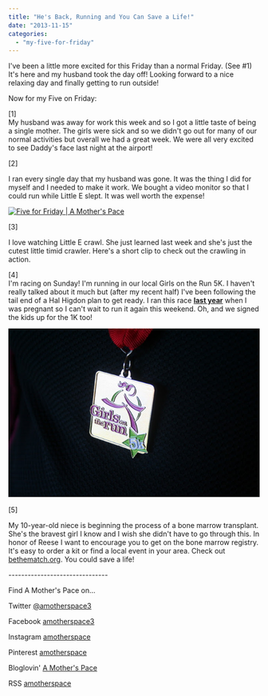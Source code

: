 ```yaml
---
title: "He's Back, Running and You Can Save a Life!"
date: "2013-11-15"
categories: 
  - "my-five-for-friday"
---
```


I've been a little more excited for this Friday than a normal Friday. (See #1) It's here and my husband took the day off! Looking forward to a nice relaxing day and finally getting to run outside!  
  
Now for my Five on Friday:  
  
\[1\]  
My husband was away for work this week and so I got a little taste of being a single mother. The girls were sick and so we didn't go out for many of our normal activities but overall we had a great week. We were all very excited to see Daddy's face last night at the airport!  

  
\[2\]

I ran every single day that my husband was gone. It was the thing I did for myself and I needed to make it work. We bought a video monitor so that I could run while Little E slept. It was well worth the expense!  
  
  

[![Five for Friday | A Mother's Pace](images/Successful+30+minute+run+during+nap+time+%23sweatpink+%23motherrunner.jpg "Five for Friday | A Mother's Pace")](http://amotherspace.net/wp-content/uploads/2013/11/Successful+30+minute+run+during+nap+time+%23sweatpink+%23motherrunner1.jpg)

  

\[3\]

I love watching Little E crawl. She just learned last week and she's just the cutest little timid crawler. Here's a short clip to check out the crawling in action.

  

  
\[4\]  
I'm racing on Sunday! I'm running in our local Girls on the Run 5K. I haven't really talked about it much but (after my recent half) I've been following the tail end of a Hal Higdon plan to get ready. I ran this race [**last year**](http://amotherspace.blogspot.com/2012/11/girls-on-run-5k-race-recap.html#.UoUsnPlQEYk) when I was pregnant so I can't wait to run it again this weekend. Oh, and we signed the kids up for the 1K too!  
  
  

[![Five for Friday | A Mother's Pace](images/IMG_7211.JPG "Five for Friday | A Mother's Pace")](http://1.bp.blogspot.com/-m3_uyuro2t4/UKFXSc59_aI/AAAAAAAAA3M/le5enyaOr8s/s1600/IMG_7211.JPG)

  

  
\[5\]

My 10-year-old niece is beginning the process of a bone marrow transplant. She's the bravest girl I know and I wish she didn't have to go through this. In honor of Reese I want to encourage you to get on the bone marrow registry. It's easy to order a kit or find a local event in your area. Check out [bethematch.org](http://bethematch.org/). You could save a life!  
  
  
  

\-------------------------------

  

Find A Mother's Pace on...  
  
Twitter [@amotherspace3](https://twitter.com/amotherspace3)  
  
Facebook [amotherspace3](http://facebook.com/amotherspace3)  
  
Instagram [amotherspace](http://instagram.com/amotherspace)  
  
Pinterest [amotherspace](http://pinterest.com/amotherspace/)  
  
Bloglovin' [A Mother's Pace](http://www.bloglovin.com/en/blog/6680087)  
  
RSS [amotherspace](http://feeds.feedburner.com/amotherspace)

